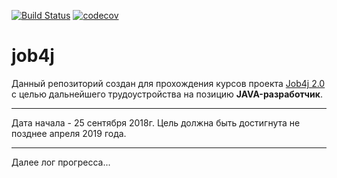 [![Build Status](https://travis-ci.org/mrpuer/job4j.svg?branch=master)](https://travis-ci.org/mrpuer/job4j)
[![codecov](https://codecov.io/gh/mrpuer/job4j/branch/master/graph/badge.svg)](https://codecov.io/gh/mrpuer/job4j)

# job4j
Данный репозиторий создан для прохождения курсов проекта [Job4j 2.0](https://job4j.ru/courses/java_with_zero_to_job.html) с целью дальнейшего трудоустройства на позицию **JAVA-разработчик**.

***

Дата начала - 25 сентября 2018г.
Цель должна быть достигнута не позднее апреля 2019 года.

***

Далее лог прогресса...